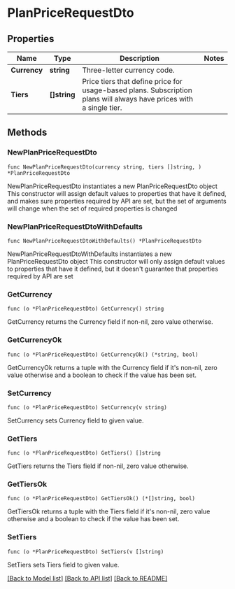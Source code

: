 # PlanPriceRequestDto

## Properties

Name | Type | Description | Notes
------------ | ------------- | ------------- | -------------
**Currency** | **string** | Three-letter currency code. | 
**Tiers** | **[]string** | Price tiers that define price for usage-based plans. Subscription plans will always have prices with a single tier. | 

## Methods

### NewPlanPriceRequestDto

`func NewPlanPriceRequestDto(currency string, tiers []string, ) *PlanPriceRequestDto`

NewPlanPriceRequestDto instantiates a new PlanPriceRequestDto object
This constructor will assign default values to properties that have it defined,
and makes sure properties required by API are set, but the set of arguments
will change when the set of required properties is changed

### NewPlanPriceRequestDtoWithDefaults

`func NewPlanPriceRequestDtoWithDefaults() *PlanPriceRequestDto`

NewPlanPriceRequestDtoWithDefaults instantiates a new PlanPriceRequestDto object
This constructor will only assign default values to properties that have it defined,
but it doesn't guarantee that properties required by API are set

### GetCurrency

`func (o *PlanPriceRequestDto) GetCurrency() string`

GetCurrency returns the Currency field if non-nil, zero value otherwise.

### GetCurrencyOk

`func (o *PlanPriceRequestDto) GetCurrencyOk() (*string, bool)`

GetCurrencyOk returns a tuple with the Currency field if it's non-nil, zero value otherwise
and a boolean to check if the value has been set.

### SetCurrency

`func (o *PlanPriceRequestDto) SetCurrency(v string)`

SetCurrency sets Currency field to given value.


### GetTiers

`func (o *PlanPriceRequestDto) GetTiers() []string`

GetTiers returns the Tiers field if non-nil, zero value otherwise.

### GetTiersOk

`func (o *PlanPriceRequestDto) GetTiersOk() (*[]string, bool)`

GetTiersOk returns a tuple with the Tiers field if it's non-nil, zero value otherwise
and a boolean to check if the value has been set.

### SetTiers

`func (o *PlanPriceRequestDto) SetTiers(v []string)`

SetTiers sets Tiers field to given value.



[[Back to Model list]](../README.md#documentation-for-models) [[Back to API list]](../README.md#documentation-for-api-endpoints) [[Back to README]](../README.md)


